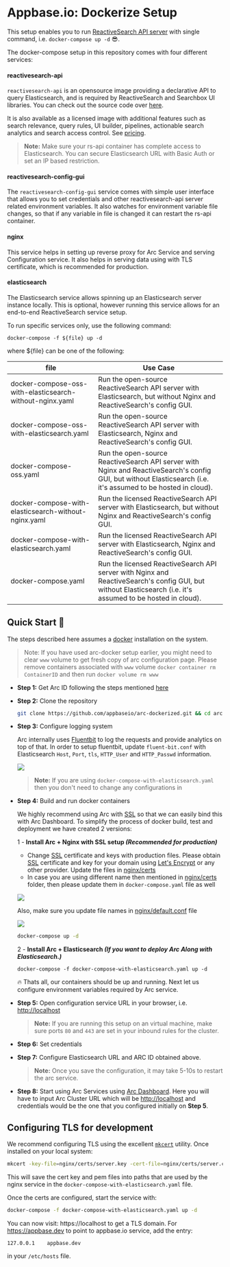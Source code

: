 # Appbase.io: Dockerize Setup

This setup enables you to run [ReactiveSearch API server](https://reactivesearch.io/) with single command, i.e. `docker-compose up -d` 😎.

The docker-compose setup in this repository comes with four different services:

#### reactivesearch-api

`reactivesearch-api` is an opensource image providing a declarative API to query Elasticsearch, and is required by ReactiveSearch and Searchbox UI libraries. You can check out the source code over [here](https://github.com/appbaseio/reactivesearch-api).

It is also available as a licensed image with additional features such as search relevance, query rules, UI builder, pipelines, actionable search analytics and search access control. See [pricing](https://www.appbase.io/pricing).


> **Note:** Make sure your rs-api container has complete access to Elasticsearch. You can secure Elasticsearch URL with Basic Auth or set an IP based restriction.

#### reactivesearch-config-gui

The `reactivesearch-config-gui` service comes with simple user interface that allows you to set credentials and other reactivesearch-api server related environment variables. It also watches for environment variable file changes, so that if any variable in file is changed it can restart the rs-api container.

#### nginx

This service helps in setting up reverse proxy for Arc Service and serving Configuration service. It also helps in serving data using with TLS certificate, which is recommended for production.

#### elasticsearch

The Elasticsearch service allows spinning up an Elasticsearch server instance locally. This is optional, however running this service allows for an end-to-end ReactiveSearch service setup.

To run specific services only, use the following command:

`docker-compose -f ${file} up -d`

where ${file} can be one of the following:

| file                                                     | Use Case                                                                                                                                                       |
|----------------------------------------------------------|----------------------------------------------------------------------------------------------------------------------------------------------------------------|
| docker-compose-oss-with-elasticsearch-without-nginx.yaml | Run the open-source ReactiveSearch API server with Elasticsearch, but without Nginx and ReactiveSearch's config GUI.                                           |
| docker-compose-oss-with-elasticsearch.yaml               | Run the open-source ReactiveSearch API server with Elasticsearch, Nginx and ReactiveSearch's config GUI.                                                       |
| docker-compose-oss.yaml                                  | Run the open-source ReactiveSearch API server with Nginx and ReactiveSearch's config GUI, but without Elasticsearch (i.e. it's assumed to be hosted in cloud). |
| docker-compose-with-elasticsearch-without-nginx.yaml     | Run the licensed ReactiveSearch API server with Elasticsearch, but without Nginx and ReactiveSearch's config GUI.                                              |
| docker-compose-with-elasticsearch.yaml                   | Run the licensed ReactiveSearch API server with Elasticsearch, Nginx and ReactiveSearch's config GUI.                                                          |
| docker-compose.yaml                                      | Run the licensed ReactiveSearch API server with Nginx and ReactiveSearch's config GUI, but without Elasticsearch (i.e. it's assumed to be hosted in cloud).    |

## Quick Start 🚀

The steps described here assumes a [docker](https://docs.docker.com/install/) installation on the system.

> Note: If you have used arc-docker setup earlier, you might need to clear `www` volume to get fresh copy of arc configuration page. Please remove containers associated with `www` volume `docker container rm ContainerID` and then run `docker volume rm www`

- **Step 1:** Get Arc ID following the steps mentioned [here](https://docs.appbase.io/docs/hosting/BYOC/#using-ami)

- **Step 2:** Clone the repository

  ```bash
  git clone https://github.com/appbaseio/arc-dockerized.git && cd arc-dockerized
  ```

- **Step 3:** Configure logging system

  Arc internally uses [Fluentbit](https://fluentbit.io/) to log the requests and provide analytics on top of that. In order to setup fluentbit, update `fluent-bit.conf` with Elasticsearch `Host`, `Port`, `tls`, `HTTP_User` and `HTTP_Passwd` information.

  ![](https://www.dropbox.com/s/ucaj3gtdj331j9v/Screenshot%202020-07-01%2011.49.34.png?raw=1)

  > **Note:** If you are using `docker-compose-with-elasticsearch.yaml` then you don't need to change any configurations in

* **Step 4:** Build and run docker containers

  We highly recommend using Arc with [SSL](https://en.wikipedia.org/wiki/Transport_Layer_Security) so that we can easily bind this with Arc Dashboard. To simplify the process of docker build, test and deployment we have created 2 versions:

  1 - **Install Arc + Nginx with SSL setup _(Recommended for production)_**

  - Change [SSL](https://en.wikipedia.org/wiki/Transport_Layer_Security) certificate and keys with production files. Please obtain [SSL](https://en.wikipedia.org/wiki/Transport_Layer_Security) certificate and key for your domain using [Let's Encrypt](https://letsencrypt.org/) or any other provider. Update the files in [nginx/certs](https://github.com/appbaseio/arc-dockerized/tree/master/nginx/certs)
  - In case you are using different name then mentioned in [nginx/certs](https://github.com/appbaseio/arc-dockerized/tree/master/nginx/certs) folder, then please update them in `docker-compose.yaml` file as well

  ![](https://i.imgur.com/piUKTLl.png)

  Also, make sure you update file names in [nginx/default.conf](https://github.com/appbaseio/arc-dockerized/blob/master/nginx/default.conf) file

  ![](https://i.imgur.com/LW8zOyB.png)

  ```bash
  docker-compose up -d
  ```

  2 - **Install Arc + Elasticsearch _(If you want to deploy Arc Along with Elasticsearch.)_**

  ```
  docker-compose -f docker-compose-with-elasticsearch.yaml up -d
  ```

  🔥 Thats all, our containers should be up and running. Next let us configure environment variables required by Arc service.

* **Step 5:** Open configuration service URL in your browser, i.e. [http://localhost](http://localhost)

  > **Note:** If you are running this setup on an virtual machine, make sure ports `80` and `443` are set in your inbound rules for the cluster.

* **Step 6:** Set credentials

* **Step 7:** Configure Elasticsearch URL and ARC ID obtained above.

  > **Note:** Once you save the configuration, it may take 5-10s to restart the arc service.

* **Step 8:** Start using Arc Services using [Arc Dashboard](https://arc-dashboard.appbase.io/). Here you will have to input Arc Cluster URL which will be [http://localhost](http://localhost) and credentials would be the one that you configured initially on **Step 5**.

## Configuring TLS for development

We recommend configuring TLS using the excellent [`mkcert`](https://github.com/FiloSottile/mkcert) utility. Once installed on your local system:

```bash
mkcert -key-file=nginx/certs/server.key -cert-file=nginx/certs/server.crt appbase.dev localhost
```

This will save the cert key and pem files into paths that are used by the nginx service in the `docker-compose-with-elasticsearch.yaml` file.

Once the certs are configured, start the service with:

```bash
docker-compose -f docker-compose-with-elasticsearch.yaml up -d
```

You can now visit: https://localhost to get a TLS domain. For https://appbase.dev to point to appbase.io service, add the entry:

```
127.0.0.1    appbase.dev
```

in your `/etc/hosts` file.